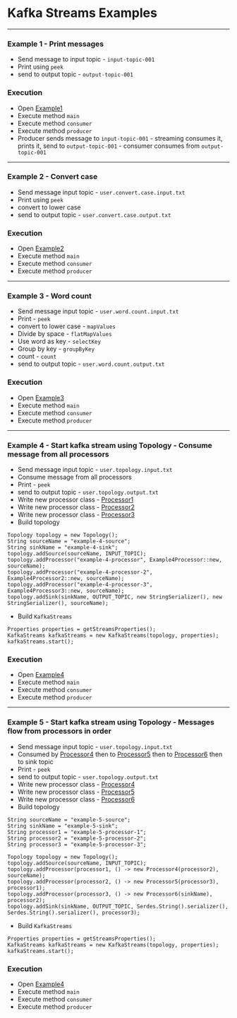 # Kafka Streams Examples
------
### Example 1 - Print messages
* Send message to input topic - `input-topic-001`
* Print using `peek`
* send to output topic - `output-topic-001`

### Execution
* Open [Example1](src/main/java/com/java/Example1.java)
* Execute method `main`
* Execute method `consumer`
* Execute method `producer`
* Producer sends message to `input-topic-001` - streaming consumes it, prints it, send to `output-topic-001` - consumer consumes from `output-topic-001`
------
### Example 2 - Convert case
* Send message input topic - `user.convert.case.input.txt`
* Print using `peek`
* convert to lower case
* send to output topic - `user.convert.case.output.txt`

### Execution
* Open [Example2](src/main/java/com/java/Example2.java)
* Execute method `main`
* Execute method `consumer`
* Execute method `producer`
------
### Example 3 - Word count
* Send message input topic - `user.word.count.input.txt`
* Print - `peek`
* convert to lower case - `mapValues`
* Divide by space - `flatMapValues`
* Use word as key - `selectKey`
* Group by key - `groupByKey`
* count - `count`
* send to output topic - `user.word.count.output.txt`

### Execution
* Open [Example3](src/main/java/com/java/Example3.java)
* Execute method `main`
* Execute method `consumer`
* Execute method `producer`
------
### Example 4 - Start kafka stream using Topology - Consume message from all processors
* Send message input topic - `user.topology.input.txt`
* Consume message from all processors
* Print - `peek`
* send to output topic - `user.topology.output.txt`
* Write new processor class - [Processor1](src/main/java/com/java/Processor1.java)
* Write new processor class - [Processor2](src/main/java/com/java/Processor2.java)
* Write new processor class - [Processor3](src/main/java/com/java/Processor3.java)
* Build topology
```
Topology topology = new Topology();
String sourceName = "example-4-source";
String sinkName = "example-4-sink";
topology.addSource(sourceName, INPUT_TOPIC);
topology.addProcessor("example-4-processor", Example4Processor::new, sourceName);
topology.addProcessor("example-4-processor-2", Example4Processor2::new, sourceName);
topology.addProcessor("example-4-processor-3", Example4Processor3::new, sourceName);
topology.addSink(sinkName, OUTPUT_TOPIC, new StringSerializer(), new StringSerializer(), sourceName);
```
* Build `KafkaStreams`
```
Properties properties = getStreamsProperties();
KafkaStreams kafkaStreams = new KafkaStreams(topology, properties);
kafkaStreams.start();
```

### Execution
* Open [Example4](src/main/java/com/java/Example4.java)
* Execute method `main`
* Execute method `consumer`
* Execute method `producer`

------
### Example 5 - Start kafka stream using Topology - Messages flow from processors in order
* Send message input topic - `user.topology.input.txt`
* Consumed by [Processor4](src/main/java/com/java/Processor4.java) then to [Processor5](src/main/java/com/java/Processor5.java) then to [Processor6](src/main/java/com/java/Processor6.java) then to sink topic
* Print - `peek`
* send to output topic - `user.topology.output.txt`
* Write new processor class - [Processor4](src/main/java/com/java/Processor4.java)
* Write new processor class - [Processor5](src/main/java/com/java/Processor5.java)
* Write new processor class - [Processor6](src/main/java/com/java/Processor6.java)
* Build topology
```
String sourceName = "example-5-source";
String sinkName = "example-5-sink";
String processor1 = "example-5-processor-1";
String processor2 = "example-5-processor-2";
String processor3 = "example-5-processor-3";

Topology topology = new Topology();
topology.addSource(sourceName, INPUT_TOPIC);
topology.addProcessor(processor1, () -> new Processor4(processor2), sourceName);
topology.addProcessor(processor2, () -> new Processor5(processor3), processor1);
topology.addProcessor(processor3, () -> new Processor6(sinkName), processor2);
topology.addSink(sinkName, OUTPUT_TOPIC, Serdes.String().serializer(), Serdes.String().serializer(), processor3);
```
* Build `KafkaStreams`
```
Properties properties = getStreamsProperties();
KafkaStreams kafkaStreams = new KafkaStreams(topology, properties);
kafkaStreams.start();
```

### Execution
* Open [Example4](src/main/java/com/java/Example4.java)
* Execute method `main`
* Execute method `consumer`
* Execute method `producer`